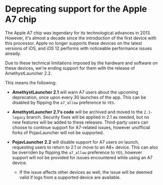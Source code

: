 # Deprecating support for the Apple A7 chip

The Apple A7 chip was legendary for its technological advances in 2013. However, it's almost a decade since the introduction of the first device with this processor. Apple no longer supports these devices on the latest versions of iOS, and iOS 12 performs with noticeable performance issues already.

Due to these technical limitations imposed by the hardware and software on these devices, we're ending support for them with the release of AmethystLauncher 2.2.

This means the following:
* **AmethystLauncher 2.1** will warn A7 users about the upcoming deprecation, once upon every 30 launches of the app. This can be disabled by flipping the `a7_allow` preference to `YES`.

* **AmethystLauncher 2.1's code** will be archived and moved to the `2.1-legacy` branch. Security fixes will be applied in 2.1 as needed, but no new features will be added to these releases. Third-party users can choose to continue support for A7-related issues, however unofficial forks of PojavLauncher will not be supported.

* **PojavLauncher 2.2** will disable support for A7 users on launch, requesting users to return to 2.1 or move to an A8+ device. This can also be overriden by flipping the `a7_allow` preference to `YES`, however support will not be provided for issues encountered while using an A7 device.
    * If the issue affects other devices as well, the issue will be deemed valid if logs from a supported device are available.
